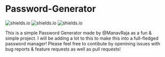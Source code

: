 # Password-Generator

![shields.io](https://img.shields.io/badge/Open-Source-brightgreen) ![shields.io](https://img.shields.io/badge/Made%20With-Python-blue)   ![shields.io](https://img.shields.io/badge/License-MIT-yellow)

This is a simple Password Generator made by @ManavRaja as a fun & simple project. I will be adding a lot to this to make this into a full-fledged password manager!
Please feel free to contibute by openining issues with bug reports & feature requests as well as pull requests!
